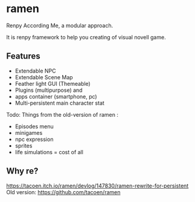 # ramen

Renpy According Me, a modular approach.

It is renpy framework to help you creating of visual novell game.

## Features

* Extendable NPC
* Extendable Scene Map
* Feather light GUI (Themeable)
* Plugins (multipurpose) and 
* apps container (smartphone, pc)
* Multi-persistent main character stat

Todo: Things from the old-version of ramen :

* Episodes menu
* minigames
* npc expression
* sprites
* life simulations = cost of all

## Why re?
https://tacoen.itch.io/ramen/devlog/147830/ramen-rewrite-for-persistent
Old version: https://github.com/tacoen/ramen

